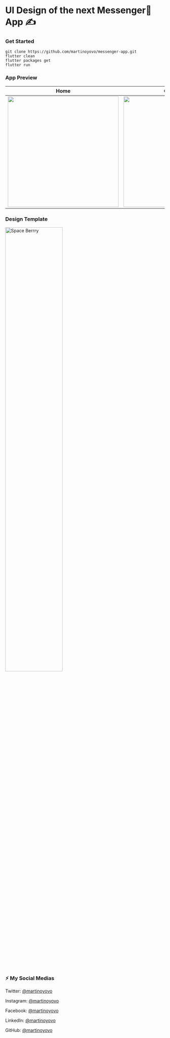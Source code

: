 # UI Design of the next Messenger💬 App ✍️

### Get Started

```shell
git clone https://github.com/martinoyovo/messenger-app.git
flutter clean
flutter packages get
flutter run
```

### App Preview

|              Home             |             Chat Details           |             Chat Screen           |
| :----------------------------------: | :----------------------------------: | :----------------------------------: |
| <img src="https://github.com/martinoyovo/messenger-app/blob/main/sreenshots/1.png" width="350"> | <img src="https://github.com/martinoyovo/messenger-app/blob/main/sreenshots/3.png" width="350"> | <img src="https://github.com/martinoyovo/messenger-app/blob/main/sreenshots/2.png" width="350"> |

### Design Template
<a href="https://www.figma.com/community/file/1076531551797581534" target="_blank"><img src="https://github.com/martinoyovo/messenger-app/blob/main/sreenshots/Cover.png"
alt="Space Berrry" width="60%" /></a>

### ⚡️ My Social Medias

Twitter: [@martinoyovo](https://twitter.com/martinoyovo)

Instagram: [@martinoyovo](https://instagram.com/martinoyovo)

Facebook: [@martinoyovo](https://www.facebook.com/yovo.martino)

LinkedIn: [@martinoyovo](https://linkedin.com/in/martino-yovo)

GitHub: [@martinoyovo](https://github.com/martinoyovo)
